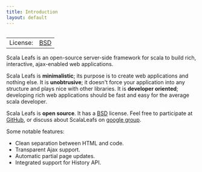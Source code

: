 ```yaml
---
title: Introduction
layout: default
---
```


<table style="float:right">
<tr><td>License:</td><td><a href="https://github.com/scalastuff/scalaleafs/blob/master/LICENSE.TXT">BSD</a></td></tr>
</table>

Scala Leafs is an open-source server-side framework for scala to build rich, interactive, ajax-enabled web applications. 

Scala Leafs is **minimalistic**; its purpose is to create web applications and nothing else. It is **unobtrusive**; it doesn't force your application into any structure and plays nice with other libraries. It is **developer oriented**; developing rich web applications should be fast and easy for the average scala developer.

Scala Leafs is **open source**. It has a [BSD](https://github.com/scalastuff/scalaleafs/blob/master/LICENSE.TXT) license. Feel free to participate at [GitHub](https://github.com/scalastuff/scalaleafs), or discuss about ScalaLeafs on [google group](https://groups.google.com/forum/#!forum/liftweb).

Some notable features:

- Clean separation between HTML and code.
- Transparent Ajax support.
- Automatic partial page updates.
- Integrated support for History API.